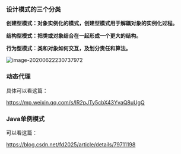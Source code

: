 

### **设计模式的三个分类**

**创建型模式：对象实例化的模式，创建型模式用于解耦对象的实例化过程。**

**结构型模式：把类或对象结合在一起形成一个更大的结构。**

**行为型模式：类和对象如何交互，及划分责任和算法。**

![image-20200622230737972](D:\IT\MyNote\面试题\images\image-20200622230737972.png)

### 动态代理

具体可以看这篇：

https://mp.weixin.qq.com/s/lR2pJTy5cbX43YvaQ8uUgQ

### Java单例模式

可以看这篇：

https://blog.csdn.net/fd2025/article/details/79711198

